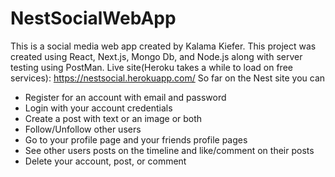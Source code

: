 # NestSocialWebApp
This is a social media web app created by Kalama Kiefer.
This project was created using React, Next.js, Mongo Db, and Node.js along with server testing using PostMan.
Live site(Heroku takes a while to load on free services): https://nestsocial.herokuapp.com/
So far on the Nest site you can
 - Register for an account with email and password
 - Login with your account credentials
 - Create a post with text or an image or both
 - Follow/Unfollow other users
 - Go to your profile page and your friends profile pages
 - See other users posts on the timeline and like/comment on their posts
 - Delete your account, post, or comment

